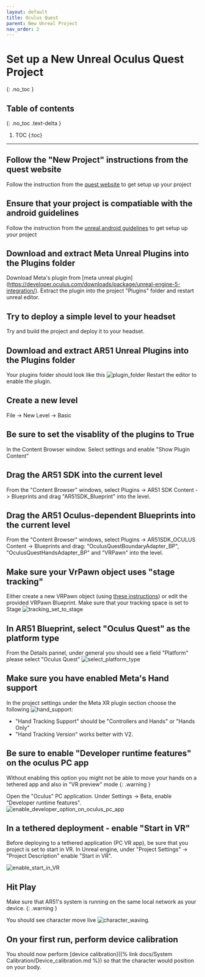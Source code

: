 ```yaml
---
layout: default
title: Oculus Quest
parent: New Unreal Project
nav_order: 2
---
```


# Set up a New Unreal Oculus Quest Project
{: .no_toc }

## Table of contents
{: .no_toc .text-delta }

1. TOC
{:toc}

---


## Follow the "New Project" instructions from the quest website
Follow the instruction from the [quest website](https://developer.oculus.com/documentation/unreal/unreal-quick-start-guide-quest/)  to get setup up your project

## Ensure that your project is compatiable with the android guidelines
Follow the instruction from the [unreal android guidelines](https://docs.unrealengine.com/5.0/en-US/how-to-set-up-android-sdk-and-ndk-for-your-unreal-engine-development-environment/)  to get setup up your project


## Download and extract Meta Unreal Plugins into the Plugins folder

Download Meta's plugin from [meta unreal plugin] (https://developer.oculus.com/downloads/package/unreal-engine-5-integration/). Extract the plugin into the project "Plugins" folder and restart unreal editor.

## Try to deploy a simple level to your headset

Try and build the project and deploy it to your headset.

## Download and extract AR51 Unreal Plugins into the Plugins folder
Your plugins folder should look like this ![plugin_folder](/assets/images/unreal_plugin_folder.png)
Restart the editor to enable the plugin.

## Create a new level
File -> New Level -> Basic

## Be sure to set the visablity of the plugins to True
In the Content Browser window. Select settings and enable "Show Plugin Content"

## Drag the AR51 SDK into the current level
From the "Content Browser" windows, select Plugins -> AR51 SDK Content -> Blueprints and drag "AR51SDK_Blueprint" into the level. 

## Drag the AR51 Oculus-dependent Blueprints into the current level
From the "Content Browser" windows, select Plugins -> AR51SDK_OCULUS Content -> Blueprints and drag: "OculusQuestBoundaryAdapter_BP", "OculusQuestHandsAdapter_BP" and "VRPawn" into the level. 

## Make sure your VrPawn object uses "stage tracking"
Either create a new VRPawn object (using [these instructions](https://hub.vive.com/storage/docs/en-us/UnrealPlugin/VRPawn.html)) or edit the provided VRPawn Blueprint.
Make sure that your tracking space is set to Stage ![tracking_set_to_stage](/assets/images/unreal_vrpawn_tracking_origin_set_to_stage.png)

## In AR51 Blueprint, select "Oculus Quest" as the platform type
From the Details pannel, under general you should see a field "Platform" please select "Oculus Quest"  ![select_platform_type](/assets/images/unreal_select_plaform_type.png)


## Make sure you have enabled Meta's Hand support
In the project settings under the Meta XR plugin section choose the following ![hand_support](/assets/images/unreal_enable_meta_hand_support.png):
* "Hand Tracking Support"  should be "Controllers and Hands" or "Hands Only"
* "Hand Tracking Version"  works better with V2.


## Be sure to enable "Developer runtime features" on the oculus PC app
Without enabling this option you might not be able to move your hands on a tethered app and also in "VR preview" mode
{: .warning }

Open the "Oculus" PC application.
Under Settings -> Beta, enable "Developer runtime features".
![enable_developer_option_on_oculus_pc_app](/assets/images/enable_developer_on_quest_pc_app.png)

## In a tethered deployment - enable "Start in VR"
Before deploying to a tethered application (PC VR app), be sure that you project is set to start in VR.
In Unreal engine, under "Project Settings" -> "Project Description" enable "Start in VR".

![enable_start_in_VR](/assets/images/unreal_engine_start_in_VR.png)


## Hit Play 
Make sure that AR51's system is running on the same local network as your device.
{: .warning }

You should see character move live ![character_waving](/assets/images/unreal_character_waving.png).

## On your first run, perform device calibration
You should now perform [device calibration]({% link docs/System Calibration/Device_calibration.md %})  so that the character would position on your body.


